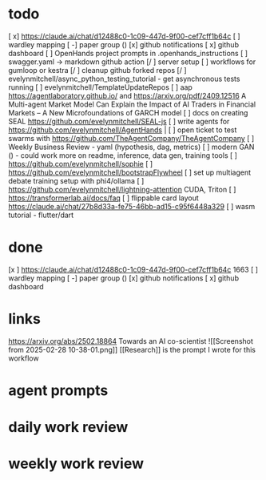# todo
[ x] https://claude.ai/chat/d12488c0-1c09-447d-9f00-cef7cff1b64c
[ ] wardley mapping
[ -] paper group ()
[x] github notifications
[ x] github dashboard
[ ] OpenHands project prompts in .openhands_instructions
[ ] swagger.yaml -> markdown github action
[/ ] server setup
[ ] workflows for gumloop or kestra
[/ ] cleanup github forked repos
[/ ] evelynmitchell/async_python_testing_tutorial - get asynchronous tests running
[ ] evelynmitchell/TemplateUpdateRepos
[ ] aap https://agentlaboratory.github.io/ and https://arxiv.org/pdf/2409.12516 A Multi-agent Market Model Can Explain the Impact of AI Traders in Financial Markets – A New Microfoundations of GARCH model
[ ] docs on creating SEAL https://github.com/evelynmitchell/SEAL-js
[ ] write agents for https://github.com/evelynmitchell/AgentHands |
[ ] open ticket to test swarms with https://github.com/TheAgentCompany/TheAgentCompany
[ ] Weekly Business Review - yaml (hypothesis, dag, metrics)
[ ] modern GAN () - could work more on readme, inference, data gen, training tools
[ ] https://github.com/evelynmitchell/sophie
[ ] https://github.com/evelynmitchell/bootstrapFlywheel
[ ] set up multiagent debate training setup with phi4/ollama
[ ] https://github.com/evelynmitchell/lightning-attention CUDA, Triton
[ ] https://transformerlab.ai/docs/faq
[ ] flippable card layout https://claude.ai/chat/27b8d33a-fe75-46bb-ad15-c95f6448a329
[ ] wasm tutorial - flutter/dart

# done

[x ] https://claude.ai/chat/d12488c0-1c09-447d-9f00-cef7cff1b64c 1663
[ ] wardley mapping
[ -] paper group ()
[x] github notifications
[ x] github dashboard

# links

https://arxiv.org/abs/2502.18864 Towards an AI co-scientist 
![[Screenshot from 2025-02-28 10-38-01.png]]
[[Research]] is the prompt I wrote for this workflow



# agent prompts


# daily work review

# weekly work review
